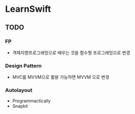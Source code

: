 # LearnSwift

## TODO
### FP
- 객체지향프로그래밍으로 배우는 것을 함수형 프로그래밍으로 변경

### Design Pattern
- MVC를 MVVM으로 활용 가능하면 MVVM 으로 변경

### Autolayout
- Programmactically
- Snapkit


